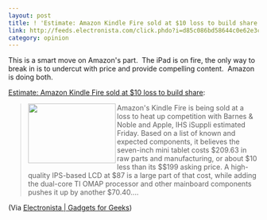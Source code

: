 ```yaml
---
layout: post
title: ! 'Estimate: Amazon Kindle Fire sold at $10 loss to build share'
link: http://feeds.electronista.com/click.phdo?i=d85c086bd58644c0e62e3caf277cd422
category: opinion
---
```


<p>This is a smart move on Amazon's part.  The iPad is on fire, the only way to break in is to undercut with price and provide compelling content.  Amazon is doing both.</p>
<p><a href="http://feeds.electronista.com/click.phdo?i=d85c086bd58644c0e62e3caf277cd422">Estimate: Amazon Kindle Fire sold at $10 loss to build share</a>:</p>
<blockquote>
<p><img src="http://photos.macnn.com/news/1109/amazonkindlefire-2.jpg" border="0" alt="" width="176" height="120" align="left" />Amazon's Kindle Fire is being sold at a loss to heat up competition with Barnes &amp; Noble and Apple, IHS iSuppli estimated Friday.  Based on a list of known and expected components, it believes the seven-inch mini tablet costs $209.63 in raw parts and manufacturing, or about $10 less than its $$199 asking price.  A high-quality IPS-based LCD at $87 is a large part of that cost,  while adding the dual-core TI OMAP processor and other mainboard components pushes it up by another $70.40....<a href="http://ads.pheedo.com/click.phdo?s=d85c086bd58644c0e62e3caf277cd422&amp;p=1"><img src="http://ads.pheedo.com/img.phdo?s=d85c086bd58644c0e62e3caf277cd422&amp;p=1" border="0" alt="" /></a> <img src="http://segment-pixel.invitemedia.com/pixel?code=TechCons&amp;partnerID=167&amp;key=segment" border="0" alt="" width="0" height="0" /><img src="http://pixel.quantserve.com/pixel/p-8bUhLiluj0fAw.gif?labels=pub.23123.rss.TechCons.16497,cat.TechCons.rss" border="0" alt="" width="0" height="0" /><img src="http://amch.questionmarket.com/adsc/d887846/17/909940/adscout.php" border="0" alt="" width="0" height="0" /></p>
</blockquote>
<p>(Via <a href="http://www.Electronista.com/">Electronista | Gadgets for Geeks</a>)</p>
